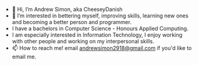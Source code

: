 - 👋 Hi, I’m Andrew Simon, aka CheeseyDanish
- 👀 I’m interested in bettering myself, improving skills, learning new ones and becoming a better person and programmer.
- I have a bachelors in Computer Science - Honours Applied Computing.
- I am especially interested in Information Technology, I enjoy working with other people and working on my interpersonal skills.
- 📫 How to reach me! email andrewsimon2918@gmail.com if you'd like to email me.

<!---
CheeseyDanish/CheeseyDanish is a ✨ special ✨ repository because its `README.md` (this file) appears on your GitHub profile.
You can click the Preview link to take a look at your changes.
--->
